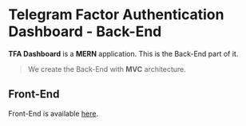 # Telegram Factor Authentication Dashboard - Back-End

**TFA Dashboard** is a **MERN** application. This is the Back-End part of it.

> We create the Back-End with **MVC** architecture.

## Front-End

Front-End is available [here](https://github.com/tele-fa/dashboard-frontend).
